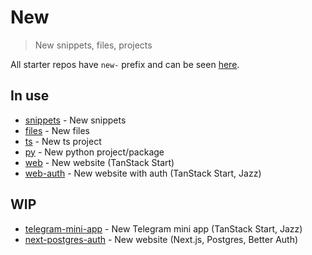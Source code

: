 # New

> New snippets, files, projects

All starter repos have `new-` prefix and can be seen [here](https://github.com/nikitavoloboev?tab=repositories&q=new-&type=source).

## In use

- [snippets](https://github.com/nikitavoloboev/new-snippets) - New snippets
- [files](https://github.com/nikitavoloboev/new-files) - New files
- [ts](https://github.com/nikitavoloboev/new-ts) - New ts project
- [py](https://github.com/nikitavoloboev/new-py) - New python project/package
- [web](https://github.com/nikitavoloboev/new-web) - New website (TanStack Start)
- [web-auth](https://github.com/nikitavoloboev/new-web-auth) - New website with auth (TanStack Start, Jazz)

## WIP

- [telegram-mini-app](https://github.com/nikitavoloboev/new-telegram-mini-app) - New Telegram mini app (TanStack Start, Jazz)
- [next-postgres-auth](https://github.com/nikitavoloboev/new-next-postgres-auth) - New website (Next.js, Postgres, Better Auth)
  <!-- - [next-ronin-auth](https://github.com/nikitavoloboev/new-next-ronin-auth) - New website (Next.js, Ronin, Better Auth) -->
  <!-- - [ts-cli](https://github.com/nikitavoloboev/new-ts-cli) - New ts cli
  <!-- - [ts-lib](https://github.com/nikitavoloboev/new-ts-lib) - New ts lib

[![Discord](https://go.nikiv.dev/badge-discord)](https://go.nikiv.dev/discord) [![X](https://go.nikiv.dev/badge-x)](https://x.com/nikitavoloboev) [![nikiv.dev](https://go.nikiv.dev/badge-nikiv)](https://nikiv.dev)
